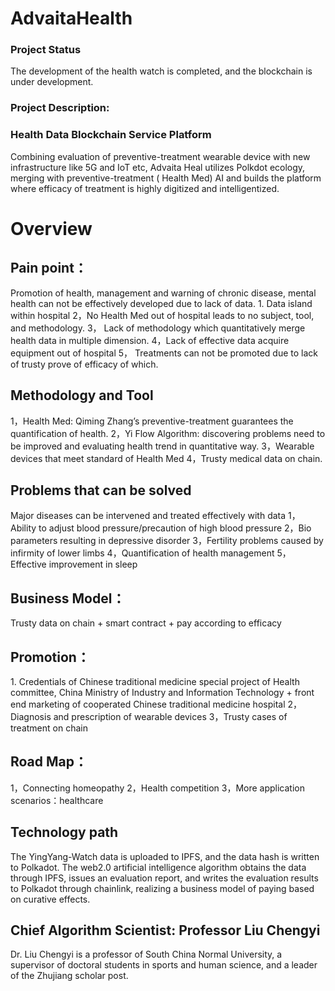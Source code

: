 # AdvaitaHealth
### Project Status
The development of the health watch is completed, and the blockchain is under development.
### Project Description:

### Health Data Blockchain Service Platform
Combining evaluation of preventive-treatment wearable device with new infrastructure like 5G and IoT etc, Advaita Heal utilizes Polkdot ecology, merging with preventive-treatment ( Health Med) AI and builds the platform where efficacy of treatment is highly digitized and intelligentized.

# Overview

## Pain point：
Promotion of health, management and warning of chronic disease, mental health can not be effectively developed due to lack of data.
1. Data island within hospital
2，No Health Med out of hospital leads to no subject, tool, and methodology.
3， Lack of methodology which quantitatively merge health data in multiple dimension.
4，Lack of effective data acquire equipment out of hospital
5， Treatments can not be promoted due to lack of trusty prove of efficacy of which.
## Methodology and Tool
1，Health Med: Qiming Zhang’s preventive-treatment guarantees the quantification of health.
2，Yi Flow Algorithm: discovering problems need to be improved and evaluating health trend in quantitative way.
3，Wearable devices that meet standard of Health Med
4，Trusty medical data on chain.
## Problems that can be solved
Major diseases can be intervened and treated effectively with data
1，Ability to adjust blood pressure/precaution of high blood pressure
2，Bio parameters resulting in depressive disorder 
3，Fertility problems caused by infirmity of lower limbs
4，Quantification of health management
5，Effective improvement in sleep
## Business Model：
Trusty data on chain + smart contract + pay according to efficacy
## Promotion：
1. Credentials of Chinese traditional medicine special project of Health committee, China Ministry of Industry and Information Technology + front end marketing of cooperated Chinese traditional medicine hospital
2，Diagnosis and prescription of wearable devices 
3，Trusty cases of treatment on chain
## Road Map：
1，Connecting homeopathy
2，Health competition
3，More application scenarios：healthcare 
## Technology path
The YingYang-Watch data is uploaded to IPFS, and the data hash is written to Polkadot. The web2.0 artificial intelligence algorithm obtains the data through IPFS, issues an evaluation report, and writes the evaluation results to Polkadot through chainlink, realizing a business model of paying based on curative effects.

## Chief Algorithm Scientist: Professor Liu Chengyi
Dr. Liu Chengyi is a professor of South China Normal University, a supervisor of doctoral students in sports and human science, and a leader of the Zhujiang scholar post.








